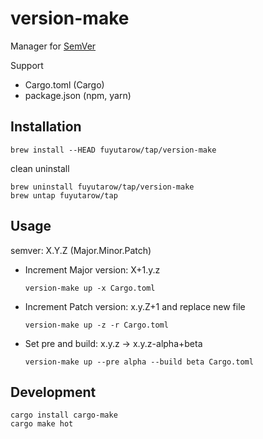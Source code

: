 # version-make

Manager for [SemVer](https://semver.org/)

Support
- Cargo.toml (Cargo)
- package.json (npm, yarn)


## Installation
```
brew install --HEAD fuyutarow/tap/version-make
```

clean uninstall
```
brew uninstall fuyutarow/tap/version-make
brew untap fuyutarow/tap
```


## Usage
semver: X.Y.Z (Major.Minor.Patch)

- Increment Major version: X+1.y.z
  ```
  version-make up -x Cargo.toml
  ```
- Increment Patch version: x.y.Z+1 and replace new file
  ```
  version-make up -z -r Cargo.toml
  ```
- Set pre and build: x.y.z -> x.y.z-alpha+beta
  ```
  version-make up --pre alpha --build beta Cargo.toml
  ```


## Development
```
cargo install cargo-make
cargo make hot
```
